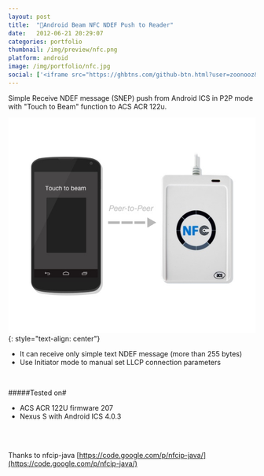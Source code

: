 ```yaml
---
layout: post
title:  "📱Android Beam NFC NDEF Push to Reader"
date:   2012-06-21 20:29:07
categories: portfolio
thumbnail: /img/preview/nfc.png
platform: android
image: /img/portfolio/nfc.jpg
social: ['<iframe src="https://ghbtns.com/github-btn.html?user=zoonooz&repo=Android-Beam-NFC-NDEF-Push-to-Reader&type=watch&count=true" height="20" width="90" frameborder="0" scrolling="0" style="width:90px; height: 20px; margin-bottom: -6px" allowTransparency="true"></iframe>']
---
```


Simple Receive NDEF message (SNEP) push from Android ICS in P2P mode with "Touch to Beam" function to ACS ACR 122u.

![image](/img/portfolio/nfc.jpg)
{: style="text-align: center"}

  * It can receive only simple text NDEF message (more than 255 bytes)
  * Use Initiator mode to manual set LLCP connection parameters

<br/>

#####Tested on#

  * ACS ACR 122U firmware 207
  * Nexus S with Android ICS 4.0.3

<br/>
<br/>

Thanks to nfcip-java [https://code.google.com/p/nfcip-java/](https://code.google.com/p/nfcip-java/)
